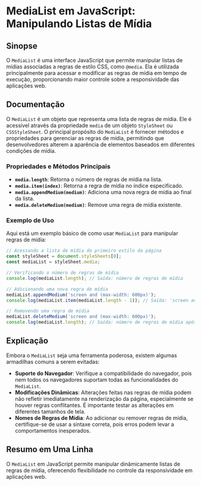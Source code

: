 <!--
Meta Description: # MediaList em JavaScript: Manipulando Listas de Mídia ## Sinopse O `MediaList` é uma interface JavaScript que permite manipular listas de mídias asso...
Meta Keywords: mídia, medialist, regras, uma, media
-->

# MediaList em JavaScript: Manipulando Listas de Mídia

## Sinopse
O `MediaList` é uma interface JavaScript que permite manipular listas de mídias associadas a regras de estilo CSS, como `@media`. Ela é utilizada principalmente para acessar e modificar as regras de mídia em tempo de execução, proporcionando maior controle sobre a responsividade das aplicações web.

## Documentação
O `MediaList` é um objeto que representa uma lista de regras de mídia. Ele é acessível através da propriedade `media` de um objeto `StyleSheet` ou `CSSStyleSheet`. O principal propósito do `MediaList` é fornecer métodos e propriedades para gerenciar as regras de mídia, permitindo que desenvolvedores alterem a aparência de elementos baseados em diferentes condições de mídia.

### Propriedades e Métodos Principais
- **`media.length`**: Retorna o número de regras de mídia na lista.
- **`media.item(index)`**: Retorna a regra de mídia no índice especificado.
- **`media.appendMedium(medium)`**: Adiciona uma nova regra de mídia ao final da lista.
- **`media.deleteMedium(medium)`**: Remove uma regra de mídia existente.

### Exemplo de Uso
Aqui está um exemplo básico de como usar `MediaList` para manipular regras de mídia:

```javascript
// Acessando a lista de mídia do primeiro estilo da página
const styleSheet = document.styleSheets[0];
const mediaList = styleSheet.media;

// Verificando o número de regras de mídia
console.log(mediaList.length); // Saída: número de regras de mídia

// Adicionando uma nova regra de mídia
mediaList.appendMedium('screen and (max-width: 600px)');
console.log(mediaList.item(mediaList.length - 1)); // Saída: 'screen and (max-width: 600px)'

// Removendo uma regra de mídia
mediaList.deleteMedium('screen and (max-width: 600px)');
console.log(mediaList.length); // Saída: número de regras de mídia após remoção
```

## Explicação
Embora o `MediaList` seja uma ferramenta poderosa, existem algumas armadilhas comuns a serem evitadas:
- **Suporte do Navegador**: Verifique a compatibilidade do navegador, pois nem todos os navegadores suportam todas as funcionalidades do `MediaList`.
- **Modificações Dinâmicas**: Alterações feitas nas regras de mídia podem não refletir imediatamente na renderização da página, especialmente se houver regras conflitantes. É importante testar as alterações em diferentes tamanhos de tela.
- **Nomes de Regras de Mídia**: Ao adicionar ou remover regras de mídia, certifique-se de usar a sintaxe correta, pois erros podem levar a comportamentos inesperados.

## Resumo em Uma Linha
O `MediaList` em JavaScript permite manipular dinâmicamente listas de regras de mídia, oferecendo flexibilidade no controle da responsividade em aplicações web.